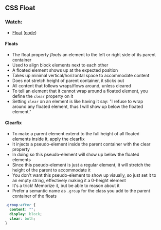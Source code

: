 ## CSS Float

### Watch:
  * [Float][08-css-float] ([code][08-css-float-html])

[08-css-float]: https://vimeo.com/151190182
[08-css-float-html]: https://assets.aaonline.io/fullstack/html-css/demos/css_demos/lectures/08-css-float.zip

#### Floats
- The float property *floats* an element to the left or right side of its parent container
- Used to align block elements next to each other
- A floated element shows up at the expected position
- Takes up minimal vertical/horizontal space to accommodate content
- Does not stretch height of parent container, it sticks out
- All content that follows wraps/flows around, unless cleared
- To tell an element that it cannot wrap around a floated element, you define the `clear` property on it
- Setting `clear` on an element is like having it say: "I refuse to wrap around
  any floated element, thus I will show up below the floated element."

#### Clearfix
- To make a parent element extend to the full height of all floated elements
  inside it, apply the clearfix
- It injects a pseudo-element inside the parent container with the clear
  property
- In doing so this pseudo-element will show up below the floated elements
- Since this pseudo-element is just a regular element, it will stretch the
  height of the parent to accommodate it
- You don't want this pseudo-element to show up visually, so just set it to an
  empty string, effectively making it a 0-height element
- It's a trick! Memorize it, but be able to reason about it
- Prefer a semantic name as `.group` for the class you add to the parent
  container of the floats

```css
.group:after {
  content: "";
  display: block;
  clear: both;
}
```